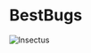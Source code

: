 # BestBugs

![Insectus](http://insectus.org/wp-content/uploads/2018/10/cropped-Insectus_Logo_white-2.jpg)
